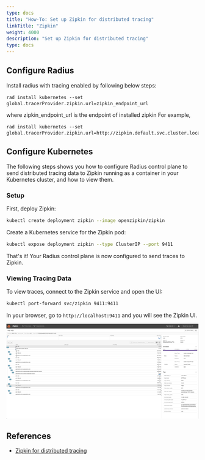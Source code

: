 ```yaml
---
type: docs
title: "How-To: Set up Zipkin for distributed tracing"
linkTitle: "Zipkin"
weight: 4000
description: "Set up Zipkin for distributed tracing"
type: docs
---
```


## Configure Radius



Install radius with tracing enabled by following below steps:

```
rad install kubernetes --set  global.tracerProvider.zipkin.url=zipkin_endpoint_url
```
where zipkin_endpoint_url is the endpoint of installed zipkin
For example, 
```
rad install kubernetes --set  global.tracerProvider.zipkin.url=http://zipkin.default.svc.cluster.local:9411/api/v2/spans
```

## Configure Kubernetes

The following steps shows you how to configure Radius control plane to send distributed tracing data to Zipkin running as a container in your Kubernetes cluster, and how to view them.

### Setup

First, deploy Zipkin:

```bash
kubectl create deployment zipkin --image openzipkin/zipkin
```

Create a Kubernetes service for the Zipkin pod:

```bash
kubectl expose deployment zipkin --type ClusterIP --port 9411
```

That's it! Your Radius control plane is now configured to send traces to Zipkin.

### Viewing Tracing Data

To view traces, connect to the Zipkin service and open the UI:

```bash
kubectl port-forward svc/zipkin 9411:9411
```

In your browser, go to `http://localhost:9411` and you will see the Zipkin UI.

![zipkin](zipkin_ui.png)

## References
- [Zipkin for distributed tracing](https://zipkin.io/)
